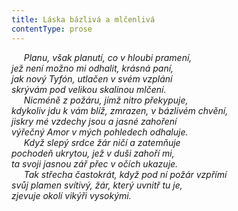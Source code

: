 ```yaml
---
title: Láska bázlivá a mlčenlivá
contentType: prose
---
```


     _Planu, však planutí, co v hloubi pramení,  
jež není možno mi odhalit, krásná paní,  
jak nový Tyfón, utlačen v svém vzplání  
skrývám pod velikou skalinou mlčení.  
     Nicméně z požáru, jímž nitro překypuje,  
kdykoliv jdu k vám blíž, zmrazen, v bázlivém chvění,  
jiskry mé vzdechy jsou a jasné zahoření  
výřečný Amor v mých pohledech odhaluje.  
     Když slepý srdce žár ničí a zatemňuje  
pochodeň ukrytou, jež v duši zahoří mi,  
ta svoji jasnou zář přec v očích ukazuje.  
     Tak střecha častokrát, když pod ní požár vzpřímí  
svůj plamen svítivý, žár, který uvnitř tu je,  
zjevuje okolí vikýři vysokými._
